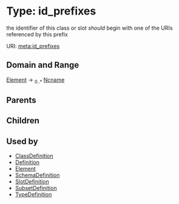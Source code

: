 
# Type: id_prefixes


the identifier of this class or slot _should_ begin with one of the URIs referenced by this prefix

URI: [meta:id_prefixes](https://w3id.org/biolink/biolinkml/meta/id_prefixes)


## Domain and Range

[Element](Element.md) ->  <sub>0..*</sub> [Ncname](types/Ncname.md)

## Parents


## Children


## Used by

 * [ClassDefinition](ClassDefinition.md)
 * [Definition](Definition.md)
 * [Element](Element.md)
 * [SchemaDefinition](SchemaDefinition.md)
 * [SlotDefinition](SlotDefinition.md)
 * [SubsetDefinition](SubsetDefinition.md)
 * [TypeDefinition](TypeDefinition.md)

